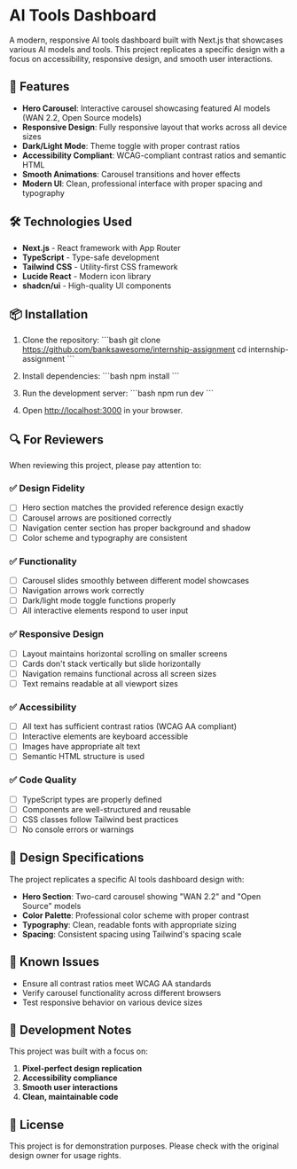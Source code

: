 # AI Tools Dashboard

A modern, responsive AI tools dashboard built with Next.js that showcases various AI models and tools. This project replicates a specific design with a focus on accessibility, responsive design, and smooth user interactions.

## 🚀 Features

- **Hero Carousel**: Interactive carousel showcasing featured AI models (WAN 2.2, Open Source models)
- **Responsive Design**: Fully responsive layout that works across all device sizes
- **Dark/Light Mode**: Theme toggle with proper contrast ratios
- **Accessibility Compliant**: WCAG-compliant contrast ratios and semantic HTML
- **Smooth Animations**: Carousel transitions and hover effects
- **Modern UI**: Clean, professional interface with proper spacing and typography

## 🛠️ Technologies Used

- **Next.js** - React framework with App Router
- **TypeScript** - Type-safe development
- **Tailwind CSS** - Utility-first CSS framework
- **Lucide React** - Modern icon library
- **shadcn/ui** - High-quality UI components

## 📦 Installation

1. Clone the repository:
\`\`\`bash
git clone https://github.com/banksawesome/internship-assignment
cd internship-assignment
\`\`\`

2. Install dependencies:
\`\`\`bash
npm install
\`\`\`

3. Run the development server:
\`\`\`bash
npm run dev
\`\`\`

4. Open [http://localhost:3000](http://localhost:3000) in your browser.

## 🔍 For Reviewers

When reviewing this project, please pay attention to:

### ✅ Design Fidelity
- [ ] Hero section matches the provided reference design exactly
- [ ] Carousel arrows are positioned correctly
- [ ] Navigation center section has proper background and shadow
- [ ] Color scheme and typography are consistent

### ✅ Functionality
- [ ] Carousel slides smoothly between different model showcases
- [ ] Navigation arrows work correctly
- [ ] Dark/light mode toggle functions properly
- [ ] All interactive elements respond to user input

### ✅ Responsive Design
- [ ] Layout maintains horizontal scrolling on smaller screens
- [ ] Cards don't stack vertically but slide horizontally
- [ ] Navigation remains functional across all screen sizes
- [ ] Text remains readable at all viewport sizes

### ✅ Accessibility
- [ ] All text has sufficient contrast ratios (WCAG AA compliant)
- [ ] Interactive elements are keyboard accessible
- [ ] Images have appropriate alt text
- [ ] Semantic HTML structure is used

### ✅ Code Quality
- [ ] TypeScript types are properly defined
- [ ] Components are well-structured and reusable
- [ ] CSS classes follow Tailwind best practices
- [ ] No console errors or warnings

## 🎨 Design Specifications

The project replicates a specific AI tools dashboard design with:
- **Hero Section**: Two-card carousel showing "WAN 2.2" and "Open Source" models
- **Color Palette**: Professional color scheme with proper contrast
- **Typography**: Clean, readable fonts with appropriate sizing
- **Spacing**: Consistent spacing using Tailwind's spacing scale

## 🚨 Known Issues

- Ensure all contrast ratios meet WCAG AA standards
- Verify carousel functionality across different browsers
- Test responsive behavior on various device sizes

## 📝 Development Notes

This project was built with a focus on:
1. **Pixel-perfect design replication**
2. **Accessibility compliance**
3. **Smooth user interactions**
4. **Clean, maintainable code**


## 📄 License

This project is for demonstration purposes. Please check with the original design owner for usage rights.
